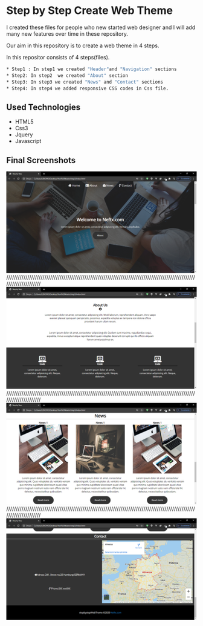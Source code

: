 
# Step by Step Create Web Theme 
I created these files for people who new started web designer and I will add many new features over time in these repository.

Our aim in this repository is to create a web theme in 4 steps.

In this repositor  consists of 4 steps(files).
```bash
* Step1 : In step1 we created "Header"and "Navigation" sections
* Step2: In step2  we created "About" section
* Step3: In step3 we created "News" and "Contact" sections
* Step4: In step4 we added responsive CSS codes in Css file.
```


## Used Technologies

* HTML5
* Css3
* Jquery
* Javascript
## Final Screenshots
 ![alt text](https://github.com/mfurkan60/step_by_step_create_web_theme/blob/master/step4/screenshots/screenshot.png)
 /////////////////////////////////////////////////////////////////////////////////////////////////////////////////////
 ![alt text](https://github.com/mfurkan60/step_by_step_create_web_theme/blob/master/step4/screenshots/screenshot1.png)
 /////////////////////////////////////////////////////////////////////////////////////////////////////////////////////
 ![alt text](https://github.com/mfurkan60/step_by_step_create_web_theme/blob/master/step4/screenshots/screenshot2.png)
 /////////////////////////////////////////////////////////////////////////////////////////////////////////////////////
 ![alt text](https://github.com/mfurkan60/step_by_step_create_web_theme/blob/master/step4/screenshots/screenshot3.png)
 
 

